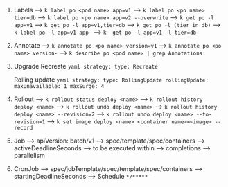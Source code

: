 1. Labels 
    --> `k label po <pod name> app=v1`
    --> `k label po <po name> tier=db` 
    --> `k label po <po name> app=v2 --overwrite` 
    --> `k get po -l app=v1`
    --> `k get po -l app=v1,tier=db`
    --> `k get po -l (tier in db)`
    --> `k label po -l app=v1 app-`
    --> `k  get po -l app=v1 -l tier=db`
2. Annotate
    --> `k annotate po <po name> version=v1`
    --> `k annotate po <po name> version-`
    --> `k describe po <pod name> | grep Annotations`
3. Upgrade
    Recreate
        ```yaml
        strategy:
            type: Recreate
        ```
    
    Rolling update
        ```yaml
        strategy:
            type: RollingUpdate
            rollingUpdate:
                maxUnavailable: 1
                maxSurge: 4
        ```
4. Rollout
    --> `k rollout status deploy <name>`
    --> `k rollout history deploy <name>`
    --> `k rollout undo deploy <name>`
    --> `k rollout history deploy <name> --revision=2`
    --> `k rollout undo deploy <name> --to-revision=1`
    --> `k set image deploy <name> <container name>=<image> --record`

6. Job
    --> apiVersion: batch/v1
    --> spec/template/spec/containers
    --> activeDeadlineSeconds --> to be executed within
    --> completions
    --> parallelism

7. CronJob
    --> spec/jobTemplate/spec/template/spec/containers
    --> startingDeadlineSeconds
    --> Schedule `*/*****`